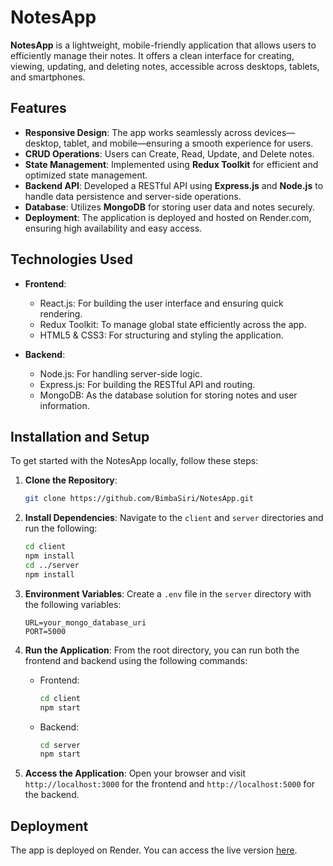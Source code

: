 # NotesApp

**NotesApp** is a lightweight, mobile-friendly application that allows users to efficiently manage their notes. It offers a clean interface for creating, viewing, updating, and deleting notes, accessible across desktops, tablets, and smartphones.

## Features

- **Responsive Design**: The app works seamlessly across devices—desktop, tablet, and mobile—ensuring a smooth experience for users.
- **CRUD Operations**: Users can Create, Read, Update, and Delete notes.
- **State Management**: Implemented using **Redux Toolkit** for efficient and optimized state management.
- **Backend API**: Developed a RESTful API using **Express.js** and **Node.js** to handle data persistence and server-side operations.
- **Database**: Utilizes **MongoDB** for storing user data and notes securely.
- **Deployment**: The application is deployed and hosted on Render.com, ensuring high availability and easy access.

## Technologies Used

- **Frontend**:
  - React.js: For building the user interface and ensuring quick rendering.
  - Redux Toolkit: To manage global state efficiently across the app.
  - HTML5 & CSS3: For structuring and styling the application.

- **Backend**:
  - Node.js: For handling server-side logic.
  - Express.js: For building the RESTful API and routing.
  - MongoDB: As the database solution for storing notes and user information.

## Installation and Setup

To get started with the NotesApp locally, follow these steps:

1. **Clone the Repository**:
   ```bash
   git clone https://github.com/BimbaSiri/NotesApp.git
   ```

2. **Install Dependencies**:
   Navigate to the `client` and `server` directories and run the following:
   ```bash
   cd client
   npm install
   cd ../server
   npm install
   ```

3. **Environment Variables**:
   Create a `.env` file in the `server` directory with the following variables:
   ```env
   URL=your_mongo_database_uri
   PORT=5000
   ```

4. **Run the Application**:
   From the root directory, you can run both the frontend and backend using the following commands:
   - Frontend:
     ```bash
     cd client
     npm start
     ```
   - Backend:
     ```bash
     cd server
     npm start
     ```

5. **Access the Application**:
   Open your browser and visit `http://localhost:3000` for the frontend and `http://localhost:5000` for the backend.

## Deployment

The app is deployed on Render. You can access the live version [here](https://notesapp-d8lp.onrender.com/).
